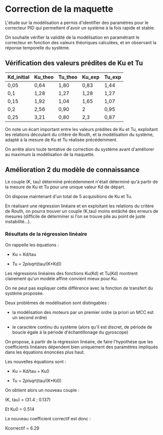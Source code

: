# Correction de la maquette


L'étude sur la modélisation a permis d'identifier des paramètres pour le correcteur PID qui permettent d'avoir un système à la fois rapide et stable.

On souhaite vérifier la validité de la modélisation en paramétrant le correcteur en fonction des valeurs théoriques calculées, et en observant la réponse temporelle du système.


## Vérification des valeurs prédites de Ku et Tu


| Kd_initial | Ku_theo | Tu_theo | Ku_exp | Tu_exp | 
|------------|---------|---------|--------|--------| 
| 0,05       | 0,64    | 1,80    | 0,83   | 1,44   | 
| 0,1        | 1,28    | 1,27    | 1,28   | 1,27   | 
| 0,15       | 1,92    | 1,04    | 1,65   | 1,07   | 
| 0,2        | 2,56    | 0,90    | 2      | 0,95   | 
| 0,25       | 3,21    | 0,80    | 2,3    | 0,87   | 


On note un écart important entre les valeurs prédites de Ku et Tu, exploitant les relations découlant du critère de Routh, et la modélisation du système, adapté à la mesure de Ku et Tu réalisée précédemment.

On arrête alors toute tentative de correction du système avant d'améliorer au maximum la modélisation de la maquette.


## Amélioration 2 du modèle de connaissance

Le couple (K, tau) déterminé précédemment n'était déterminé qu'à partir de la mesure de Ku et Tu pour une unique valeur Kd de départ.

On dispose maintenant d'un total de 5 acquisitions de Ku et Tu.

En réalisant une régression linéaire et en exploitant les relations du critère de Routh, on pourra trouver un couple (K,tau) moins entâché des erreurs de mesures (difficile de déterminer si l'on se trouve pile au point de juste instabilité...).


### Résultats de la régression linéaire

On rappelle les équations :

- Ku = Kd/tau

- Tu = 2*pi*sqrt(tau/(K*Kd))


Les régressions linéaires des fonctions Ku(Kd) et Tu(Kd) montrent clairement qu'un modèle affine convient mieux pour Ku.

On ne peut pas expliquer cette différence avec la fonction de transfert du système proposée.


Deux problèmes de modélisation sont distingables :

- la modélisation des moteurs par un premier ordre (a priori un MCC est un second ordre)

- le caractère continu du système (alors qu'il est discret, de période de boucle égale à la période d'échantillonage du gyroscope)


On propose, à partir de la régression linéaire, de faire l'hypothèse que les coefficients linéaires dépendent bien uniquement des paramètres impliqués dans les équations énoncées plus haut.


Les nouvelles équations sont :

- Ku = Kd/tau + Ku0

- Tu = 2*pi*sqrt(tau/(K*Kd))

On obtient alors un nouveau couple :

(K, tau) = (31.4 ; 0.137)

Et Ku0 = 0.514

Le nouveau coefficient correctif est donc :

Kcorrectif = 6.29